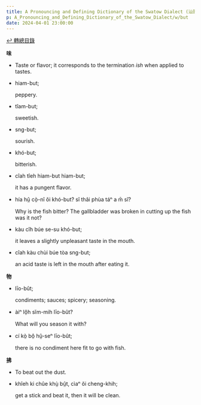 ```yaml
---
title: A Pronouncing and Defining Dictionary of the Swatow Dialect (汕頭方言音義字典) / but
p: A_Pronouncing_and_Defining_Dictionary_of_the_Swatow_Dialect/w/but
date: 2024-04-01 23:00:00
---
```


[↩️ 轉總目錄](/A_Pronouncing_and_Defining_Dictionary_of_the_Swatow_Dialect)


**味**
- Taste or flavor; it corresponds to the termination *ish* when applied to tastes.

- hiam-but;

  peppery.

- tîam-but;

  sweetish.

- sng-but;

  sourish.

- khó-but;

  bitterish.

- cîah tîeh hiam-but hiam-but;

  it has a pungent flavor.

- hía hṳ̂ cò̤-nî ŏi khó-but? sĭ thâi phùa táⁿ a m̄ sĭ?

  Why is the fish bitter? The gallbladder was broken in cutting up the fish was it not?

- kàu cîh búe se-su khó-but;

  it leaves a slightly unpleasant taste in the mouth.

- cîah kàu chùi búe tòa sng-but;

  an acid taste is left in the mouth after eating it.

**物**

- līo-bût;

  condiments; sauces; spicery; seasoning.

- àiⁿ lô̤h sĭm-mih līo-bût?

  What will you season it with?

- cí kò̤ bô̤ hṳ̂-seⁿ līo-bût;

  there is no condiment here fit to go with fish.

**拂**
- To beat out the dust.

- khîeh ki chûe khṳ̀ bṳ̂t, cìaⁿ ŏi cheng-khih;

  get a stick and beat it, then it will be clean.